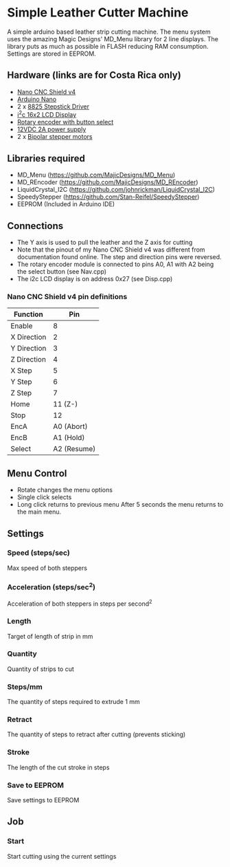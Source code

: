 # Simple Leather Cutter Machine
A simple arduino based leather strip cutting machine.
The menu system uses the amazing Magic Designs' MD_Menu library for 2 line displays. The library puts as much as possible in FLASH reducing RAM consumption. Settings are stored in EEPROM.
## Hardware (links are for Costa Rica only)
- [Nano CNC Shield v4](https://www.crcibernetica.com/nano-cnc-shield-v4/)
- [Arduino Nano](https://www.crcibernetica.com/nano-v3-0-ch340-chip-mini-usb-cable-nano/)
- 2 x [8825 Stepstick Driver](https://www.crcibernetica.com/stepstick-8825-driver-for-ramps-1-4-boards/)
- [i<sup>2</sup>c 16x2 LCD Display](https://www.crcibernetica.com/16x2-lcd-with-i2c-blue/)
- [Rotary encoder with button select](https://www.crcibernetica.com/rotary-encoder-module/)
- [12VDC 2A power supply](https://www.crcibernetica.com/12v-2a-power-supply-adapter/)
- 2 x [Bipolar stepper motors](https://www.crcibernetica.com/stepper-motor-nema17/)
## Libraries required
- MD_Menu (https://github.com/MajicDesigns/MD_Menu)
- MD_REncoder (https://github.com/MajicDesigns/MD_REncoder)
- LiquidCrystal_I2C (https://github.com/johnrickman/LiquidCrystal_I2C)
- SpeedyStepper (https://github.com/Stan-Reifel/SpeedyStepper)
- EEPROM (Included in Arduino IDE)
## Connections
- The Y axis is used to pull the leather and the Z axis for cutting
- Note that the pinout of my Nano CNC Shield v4 was different from documentation found online. The step and direction pins were reversed.
- The rotary encoder module is connected to pins A0, A1 with A2 being the select button (see Nav.cpp)
- The i2c LCD display is on address 0x27 (see Disp.cpp)
### Nano CNC Shield v4 pin definitions
Function | Pin
--- | ---
Enable | 8
X Direction | 2
Y Direction | 3
Z Direction | 4
X Step | 5
Y Step | 6
Z Step | 7
Home | 11 (Z-)
Stop | 12
EncA | A0 (Abort)
EncB | A1 (Hold)
Select | A2 (Resume)
## Menu Control
- Rotate changes the menu options
- Single click selects
- Long click returns to previous menu
After 5 seconds the menu returns to the main menu.
## Settings
### Speed (steps/sec)
Max speed of both steppers
### Acceleration (steps/sec<sup>2</sup>)
Acceleration of both steppers in steps per second<sup>2</sup>
### Length
Target of length of strip in mm
### Quantity
Quantity of strips to cut
### Steps/mm
The quantity of steps required to extrude 1 mm
### Retract
The quantity of steps to retract after cutting (prevents sticking)
### Stroke
The length of the cut stroke in steps
### Save to EEPROM
Save settings to EEPROM
## Job
### Start
Start cutting using the current settings

 